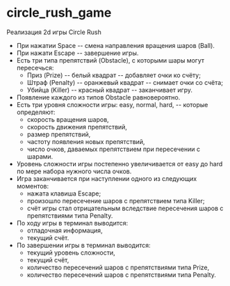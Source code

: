 # circle_rush_game
Реализация 2d игры Circle Rush

+ При нажатии Space -- смена направления вращения шаров (Ball). 
+ При нажати Escape -- завершение игры.
+ Есть три типа препятствий (Obstacle), с которыми шары могут пересечься: 
    -  Приз (Prize) -- белый квадрат -- добавляет очки ко счёту; 
    -  Штраф (Penalty) -- оранжевый квадрат -- снимает очки со счёта;
    -  Убийца (Killer) -- красный квадрат -- заканчивает игру. 
+ Появление каждого из типов Obstacle равновероятно.
+ Есть три уровня сложности игры: easy, normal, hard, -- которые определяют: 
    - скорость вращения шаров,
    - скорость движения препятствий, 
    - размер препятствий, 
    - частоту появления новых препятствий, 
    - число очков, даваемых препятствием при пересечении с шарами.
+ Уровень сложности игры постепенно увеличивается от easy до hard по мере набора нужного числа очков. 
+ Игра заканчивается при наступлении одного из следующих моментов: 
    - нажата клавиша Escape;
    - произошло пересечение шаров с препятствием типа Killer;
    - счёт игры стал отрицательным вследствие пересечения шаров с препятствиями типа Penalty. 
+ По ходу игры в терминал выводится: 
    - отладочная информация, 
    - текущий счёт.
+ По завершении игры в терминал выводится: 
    - текущий уровень сложности, 
    - текущий счёт, 
    - количество пересечений шаров с препятствиями типа Prize, 
    - количество пересечений шаров с препятствиями типа Penalty.
